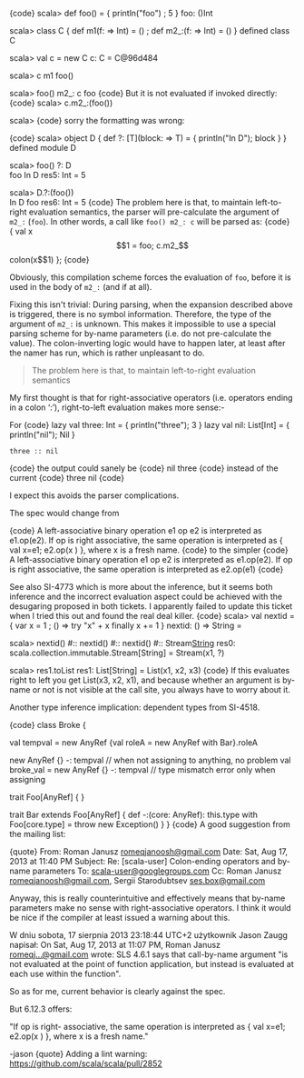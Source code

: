 {code}
scala> def foo() = { println("foo") ; 5 }
foo: ()Int

scala> class C { def m1(f: => Int) = () ; def m2_:(f: => Int) = () }
defined class C

scala> val c = new C
c: C = C@96d484

scala> c m1 foo()

scala> foo() m2_: c
foo
{code}
But it is not evaluated if invoked directly:
{code}
scala> c.m2_:(foo())

scala>
{code}
sorry the formatting was wrong:

{code}
scala> object D { def ?: [T](block: => T) = { println("In D"); block } }
defined module D

scala> foo() ?: D                                                       
foo
In D
res5: Int = 5

scala> D.?:(foo())                                                      
In D
foo
res6: Int = 5
{code}
The problem here is that, to maintain left-to-right evaluation semantics, the parser will pre-calculate the argument of `m2_:` (`foo`). In other words, a call like `foo() m2_: c` will be parsed as:
{code}
{
  <synthetic> val x$$1 = foo;
  c.m2_$$colon(x$$1)
};
{code}

Obviously, this compilation scheme forces the evaluation of `foo`, before it is used in the body of `m2_:` (and if at all).

Fixing this isn't trivial: During parsing, when the expansion described above is triggered, there is no symbol information. Therefore, the type of the argument of `m2_:` is unknown. This makes it impossible to use a special parsing scheme for by-name parameters (i.e. do not pre-calculate the value). The colon-inverting logic would have to happen later, at least after the namer has run, which is rather unpleasant to do.
> The problem here is that, to maintain left-to-right evaluation semantics

My first thought is that for right-associative operators (i.e. operators ending in a colon ‘:’), right-to-left evaluation makes more sense:-

For
{code}
    lazy val three: Int = { println("three"); 3 }
    lazy val nil: List[Int] = { println("nil"); Nil }

    three :: nil
{code}
the output could sanely be
{code}
nil
three
{code}
instead of the current
{code}
three
nil
{code}

I expect this avoids the parser complications.

The spec would change from

{code}
A left-associative binary operation e1 op e2 is interpreted
as e1.op(e2). If op is right associative, the same operation
is interpreted as { val x=e1; e2.op(x ) }, where x is a
fresh name.
{code}
to the simpler
{code}
A left-associative binary operation e1 op e2 is interpreted
as e1.op(e2). If op is right associative, the same operation
is interpreted as e2.op(e1)
{code}

See also SI-4773 which is more about the inference, but it seems both inference and the incorrect evaluation aspect could be achieved with the desugaring proposed in both tickets.
I apparently failed to update this ticket when I tried this out and found the real deal killer.
{code}
scala> val nextid = { var x = 1 ; () => try "x" + x finally x += 1 }
nextid: () => String = <function0>

scala> nextid() #:: nextid() #:: nextid() #:: Stream[String]()
res0: scala.collection.immutable.Stream[String] = Stream(x1, ?)

scala> res1.toList
res1: List[String] = List(x1, x2, x3)
{code}
If this evaluates right to left you get List(x3, x2, x1), and because whether an argument is by-name or not is not visible at the call site, you always have to worry about it.

Another type inference implication: dependent types from SI-4518.

{code}
class Broke {

  val tempval = new AnyRef {val roleA = new AnyRef with Bar}.roleA

  new AnyRef {} -: tempval // when not assigning to anything, no problem
  val broke_val = new AnyRef {} -: tempval // type mismatch error only when assigning

  trait Foo[AnyRef] {  }

  trait Bar extends Foo[AnyRef] {
    def -:(core: AnyRef): this.type with Foo[core.type] = throw new Exception()
  }
}
{code}
A good suggestion from the mailing list:

{quote}
From: Roman Janusz <romeqjanoosh@gmail.com>
Date: Sat, Aug 17, 2013 at 11:40 PM
Subject: Re: [scala-user] Colon-ending operators and by-name parameters
To: scala-user@googlegroups.com
Cc: Roman Janusz <romeqjanoosh@gmail.com>, Sergii Starodubtsev <ses.box@gmail.com>


Anyway, this is really counterintuitive and effectively means that by-name parameters make no sense with right-associative operators. I think it would be nice if the compiler at least issued a warning about this.

W dniu sobota, 17 sierpnia 2013 23:18:44 UTC+2 użytkownik Jason Zaugg napisał:
On Sat, Aug 17, 2013 at 11:07 PM, Roman Janusz <romeqj...@gmail.com> wrote:
SLS 4.6.1 says that call-by-name argument "is not evaluated at the point of function application, but instead is evaluated at each use within the function".

So as for me, current behavior is clearly against the spec.

But 6.12.3 offers:

"If op is right- associative, the same operation is interpreted as { val x=e1; e2.op(x ) }, where x is a fresh name."

-jason
{quote}
Adding a lint warning: https://github.com/scala/scala/pull/2852
